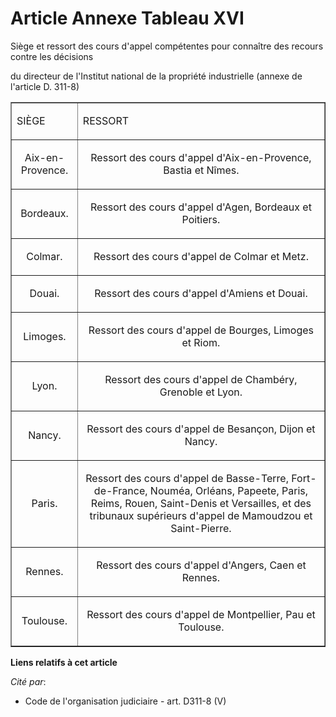 # Article Annexe Tableau XVI

Siège et ressort des cours d'appel compétentes pour connaître des recours contre les décisions

du directeur de l'Institut national de la propriété industrielle (annexe de l'article D. 311-8) 

<table width="720" border="1" align="center">
  <tbody>
    <tr>
      <td>

SIÈGE

</td>
      <td colspan="2">

RESSORT

</td>
    </tr>
    <tr>
      <td align="center">

Aix-en-Provence.

</td>
      <td align="center">

Ressort des cours d'appel d'Aix-en-Provence, Bastia et Nîmes.

</td>
    </tr>
    <tr>
      <td align="center">

Bordeaux.

</td>
      <td align="center">

Ressort des cours d'appel d'Agen, Bordeaux et Poitiers.

</td>
    </tr>
    <tr>
      <td align="center">

Colmar.

</td>
      <td align="center">

Ressort des cours d'appel de Colmar et Metz.

</td>
    </tr>
    <tr>
      <td align="center">

Douai.

</td>
      <td align="center">

Ressort des cours d'appel d'Amiens et Douai.

</td>
    </tr>
    <tr>
      <td align="center">

Limoges.

</td>
      <td align="center">

Ressort des cours d'appel de Bourges, Limoges et Riom.

</td>
    </tr>
    <tr>
      <td align="center">

Lyon.

</td>
      <td align="center">

Ressort des cours d'appel de Chambéry, Grenoble et Lyon.

</td>
    </tr>
    <tr>
      <td align="center">

Nancy.

</td>
      <td align="center">

Ressort des cours d'appel de Besançon, Dijon et Nancy.

</td>
    </tr>
    <tr>
      <td align="center">

Paris.

</td>
      <td align="center">

Ressort des cours d'appel de Basse-Terre, Fort-de-France, Nouméa, Orléans, Papeete, Paris, Reims, Rouen, Saint-Denis et
Versailles, et des tribunaux supérieurs d'appel de Mamoudzou et Saint-Pierre.

</td>
    </tr>
    <tr>
      <td align="center">

Rennes.

</td>
      <td align="center">

Ressort des cours d'appel d'Angers, Caen et Rennes.

</td>
    </tr>
    <tr>
      <td align="center">

Toulouse.

</td>
      <td align="center">

Ressort des cours d'appel de Montpellier, Pau et Toulouse.

</td>
    </tr>
  </tbody>
</table>

**Liens relatifs à cet article**

_Cité par_:

  - Code de l'organisation judiciaire - art. D311-8 (V)
